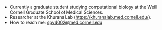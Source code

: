 - Currently a graduate student studying computational biology at the Weill Cornell Graduate School of Medical Sciences.
- Researcher at the Khurana Lab (https://khuranalab.med.cornell.edu/).
- How to reach me: spv4002@med.cornell.edu

<!---
surya-vishnubhatt/surya-vishnubhatt is a ✨ special ✨ repository because its `README.md` (this file) appears on your GitHub profile.
You can click the Preview link to take a look at your changes.
--->
